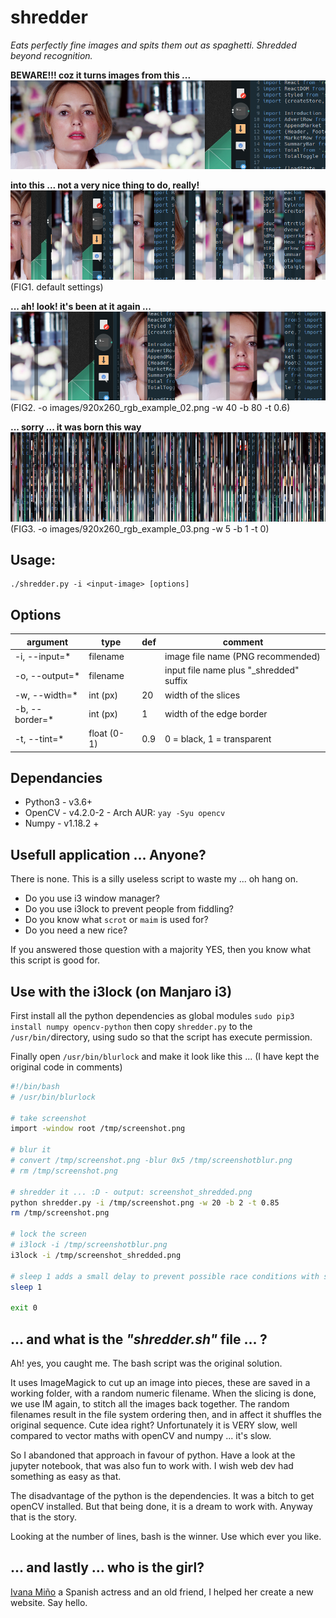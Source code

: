 # shredder

_Eats perfectly fine images and spits them out as spaghetti. Shredded beyond recognition._

**BEWARE!!! coz it turns images from this ...**
![from this](images/920x260_rgb_example.png)

**into this ... not a very nice thing to do, really!**
![into this](images/920x260_rgb_example_shredded.png)
(FIG1. default settings)

**... ah! look! it's been at it again ...**
![or this](images/920x260_rgb_example_02.png)
(FIG2.  -o images/920x260_rgb_example_02.png -w 40 -b 80 -t 0.6)

**... sorry ... it was born this way**
![this again](images/920x260_rgb_example_03.png)
(FIG3.  -o images/920x260_rgb_example_03.png -w 5 -b 1 -t 0)

## Usage:

    ./shredder.py -i <input-image> [options]


## Options

| argument       | type        | def  | comment                                 |
| -------------- | ----------- | ---- | --------------------------------------- |
| -i, --input=*  | filename    |      | image file name (PNG recommended)       |
| -o, --output=* | filename    |      | input file name plus "_shredded" suffix |
| -w, --width=*  | int (px)    | 20   | width of the slices                     |
| -b, --border=* | int (px)    | 1    | width of the edge border                |
| -t, --tint=*   | float (0-1) | 0.9  | 0 = black, 1 = transparent              |

## Dependancies

- Python3 - v3.6+
- OpenCV - v4.2.0-2 - Arch AUR: `yay -Syu opencv` 
- Numpy - v1.18.2 +


## Usefull application ... Anyone?

There is none. This is a silly useless script to waste my  ... oh hang on.

- Do you use i3 window manager?
- Do you use i3lock to prevent people from fiddling?
- Do you know what `scrot` or `maim` is used for?
- Do you need a new rice?

If you answered those question with a majority YES, then you know what this script is good for.



## Use with the i3lock (on Manjaro i3)

First install all the python dependencies as global modules `sudo pip3 install numpy opencv-python` then copy `shredder.py` to the `/usr/bin/`directory, using sudo so that the script has execute permission.

Finally open `/usr/bin/blurlock` and make it look like this ... (I have kept the original code in comments) 



```bash
#!/bin/bash
# /usr/bin/blurlock

# take screenshot
import -window root /tmp/screenshot.png

# blur it
# convert /tmp/screenshot.png -blur 0x5 /tmp/screenshotblur.png
# rm /tmp/screenshot.png

# shredder it ... :D - output: screenshot_shredded.png 
python shredder.py -i /tmp/screenshot.png -w 20 -b 2 -t 0.85
rm /tmp/screenshot.png

# lock the screen
# i3lock -i /tmp/screenshotblur.png
i3lock -i /tmp/screenshot_shredded.png

# sleep 1 adds a small delay to prevent possible race conditions with suspend
sleep 1

exit 0
```




## ... and what is the _"shredder.sh"_ file ... ?

Ah! yes, you caught me. The bash script was the original solution. 

It uses ImageMagick to cut up an image into pieces, these are saved in a working folder, with a random numeric filename. 
When the slicing is done, we use IM again, to stitch all the images back together. The random filenames result in the file system ordering then, and in affect it shuffles the original sequence. Cute idea right? Unfortunately it is VERY slow, well compared to vector maths with openCV and numpy ... it's slow.


So I abandoned that approach in favour of python. Have a look at the jupyter notebook, that was also fun to work with. I wish web dev had something as easy as that.

The disadvantage of the python is the dependencies. It was a bitch to get openCV installed. But that being done, it is a dream to work with. Anyway that is the story.


Looking at the number of lines, bash is the winner. Use which ever you like.

## ... and lastly ... who is the girl?

[Ivana Miño](http://ivanamino.com/) a Spanish actress and an old friend, I helped her create a new website. Say hello.

